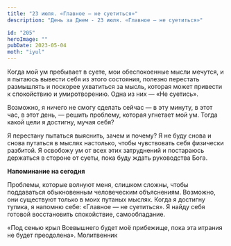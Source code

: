 ```yaml
---
title: "23 июля. «Главное — не суетиться»"
description: "День за Днем - 23 июля. «Главное — не суетиться»"

id: "205"
heroImage: ""
pubDate: 2023-05-04
moth: "iyul"
---
```


Когда мой ум пребывает в суете, мои обеспокоенные мысли мечутся, и я пытаюсь
вывести себя из этого состояния, полезно перестать размышлять и поскорее
ухватиться за мысль, которая может привести к спокойствию и умиротворению.
Одна из них — «Не суетись».

Возможно, я ничего не смогу сделать сейчас — в эту минуту, в этот час, в этот
день, — решить проблему, которая угнетает мой ум. Тогда какой цели я достигну,
мучая себя?

Я перестану пытаться выяснить, зачем и почему? Я не буду снова и снова
путаться в мыслях настолько, чтобы чувствовать себя физически разбитой. Я
освобожу ум от всех этих затруднений и постараюсь держаться в стороне от
суеты, пока буду ждать руководства Бога.

**Напоминание на сегодня**

Проблемы, которые волнуют меня, слишком сложны, чтобы поддаваться обыкновенным
человеческим объяснениям. Возможно, они существуют только в моих путаных
мыслях. Когда я достигну тупика, я напомню себе: «Главное — не суетиться». Я
найду себя готовой восстановить спокойствие, самообладание.

«Под сенью крыл Всевышнего будет моё прибежище, пока эта итрания не будет
преодолена». Молитвенник
